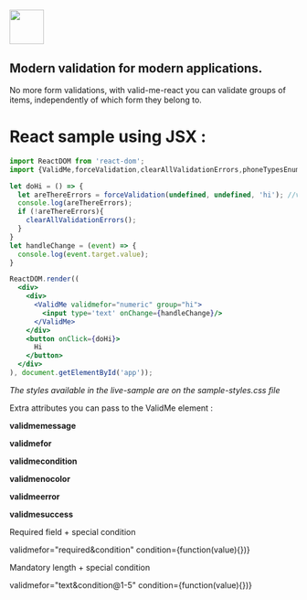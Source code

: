 # <a href='https://magestican.github.io/valid-me-react/'><img src='http://i.imgur.com/Afhv7ao.png' height='60'></a>

## Modern validation for modern applications.

No more form validations, with valid-me-react you can validate groups of items, independently of which form they belong to.

# React sample using JSX :

```jsx
import ReactDOM from 'react-dom';
import {ValidMe,forceValidation,clearAllValidationErrors,phoneTypesEnum} from 'valid-me-react';

let doHi = () => {
  let areThereErrors = forceValidation(undefined, undefined, 'hi'); //validate elements belonging to group hi
  console.log(areThereErrors);
  if (!areThereErrors){
    clearAllValidationErrors();
  }
}
let handleChange = (event) => {
  console.log(event.target.value);
}

ReactDOM.render((
  <div>
    <div>
      <ValidMe validmefor="numeric" group="hi">
        <input type='text' onChange={handleChange}/>
      </ValidMe>
    </div>
    <button onClick={doHi}>
      Hi
    </button>
  </div>
), document.getElementById('app'));
```

*The styles available in the live-sample are on the sample-styles.css file*

Extra attributes you can pass to the ValidMe element :

**validmemessage**

**validmefor**

**validmecondition**

**validmenocolor**

**validmeerror**

**validmesuccess**


Required field + special condition

validmefor="required&condition" condition={function(value){})}

Mandatory length + special condition 

validmefor="text&condition@1-5" condition={function(value){})}

